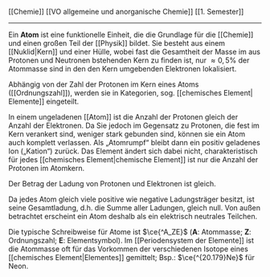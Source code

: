 [[Chemie]] [[VO allgemeine und anorganische Chemie]] [[1. Semester]]

---

Ein **Atom** ist eine funktionelle Einheit, die die Grundlage für die [[Chemie]] und einen großen Teil der [[Physik]] bildet. Sie besteht aus einem [[Nuklid|Kern]] und einer Hülle, wobei fast die Gesamtheit der Masse im aus Protonen und Neutronen bstehenden Kern zu finden ist, nur $\approx0,5\%$ der Atommasse sind in den den Kern umgebenden Elektronen lokalisiert.

Abhängig von der Zahl der Protonen im Kern eines Atoms ([[Ordnungszahl]]), werden sie in Kategorien, sog. [[chemisches Element| Elemente]] eingeteilt.

In einem ungeladenen [[Atom]] ist die Anzahl der Protonen gleich der Anzahl der Elektronen. Da Sie jedoch im Gegensatz zu Protonen, die fest im Kern verankert sind, weniger stark gebunden sind, können sie ein Atom auch komplett verlassen. Als „Atomrumpf“ bleibt dann ein positiv geladenes Ion („Kation“) zurück. Das Element ändert sich dabei nicht, charakteristisch für jedes [[chemisches Element|chemische Element]] ist nur die Anzahl der Protonen im Atomkern.

Der Betrag der Ladung von Protonen und Elektronen ist gleich.

Da jedes Atom gleich viele positive wie negative Ladungsträger besitzt, ist seine Gesamtladung, d.h. die Summe aller Ladungen, gleich null. Von außen betrachtet erscheint ein Atom deshalb als ein elektrisch neutrales Teilchen.

Die typische Schreibweise für Atome ist $\ce{^A_ZE}$ (**A**: Atommasse; **Z**: Ordnungszahl; **E**: Elementsymbol). Im [[Periodensystem der Elemente]] ist die Atommasse oft für das Vorkommen der verschiedenen Isotope eines [[chemisches Element|Elementes]] gemittelt; Bsp.: $\ce{^{20.179}Ne}$ für Neon.